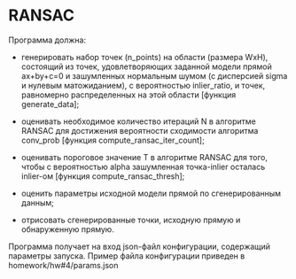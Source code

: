 # RANSAC

Программа должна:

* генерировать набор точек (n_points) на области (размера WxH), состоящий из точек, удовлетворяющих заданной модели прямой ax+by+c=0 и зашумленных нормальным шумом (с дисперсией sigma и нулевым матожиданием), с вероятностью inlier_ratio, и точек, равномерно распределенных на этой области [функция generate_data];

* оценивать необходимое количество итераций N в алгоритме RANSAC для достижения вероятности сходимости алгоритма conv_prob [функция compute_ransac_iter_count];

* оценивать пороговое значение T в алгоритме RANSAC для того, чтобы с вероятностью alpha зашумленная точка-inlier осталась inlier-ом [функция compute_ransac_thresh];

* оценить параметры исходной модели прямой по сгенерированным данным;

* отрисовать сгенерированные точки, исходную прямую и обнаруженную прямую.

Программа получает на вход json-файл конфигурации, содержащий параметры запуска. Пример файла конфигурации приведен в homework/hw#4/params.json
